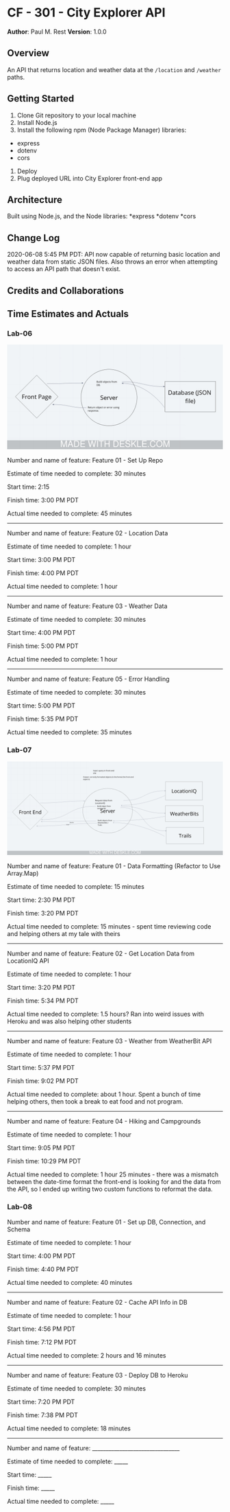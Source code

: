 # CF - 301 - City Explorer API

**Author**: Paul M. Rest
**Version**: 1.0.0

## Overview
An API that returns location and weather data at the `/location` and `/weather` paths.

## Getting Started
1. Clone Git repository to your local machine
1. Install Node.js
1. Install the following npm (Node Package Manager) libraries:
* express
* dotenv
* cors
1. Deploy
1. Plug deployed URL into City Explorer front-end app

## Architecture
Built using Node.js, and the Node libraries:
*express
*dotenv
*cors

## Change Log
2020-06-08 5:45 PM PDT: API now capable of returning basic location and weather data from static JSON files. Also throws an error when
attempting to access an API path that doesn't exist.

## Credits and Collaborations


## Time Estimates and Actuals

### Lab-06

![Lab 06 - Whiteboard](images/Lab06-Whiteboard.jpeg)

Number and name of feature: Feature 01 - Set Up Repo

Estimate of time needed to complete: 30 minutes

Start time: 2:15

Finish time: 3:00 PM PDT

Actual time needed to complete: 45 minutes

***

Number and name of feature: Feature 02 - Location Data

Estimate of time needed to complete: 1 hour

Start time: 3:00 PM PDT

Finish time: 4:00 PM PDT

Actual time needed to complete: 1 hour

***

Number and name of feature: Feature 03 - Weather Data

Estimate of time needed to complete: 30 minutes

Start time: 4:00 PM PDT

Finish time: 5:00 PM PDT

Actual time needed to complete: 1 hour

***

Number and name of feature: Feature 05 - Error Handling

Estimate of time needed to complete: 30 minutes

Start time: 5:00 PM PDT

Finish time: 5:35 PM PDT

Actual time needed to complete: 35 minutes

### Lab-07

![Lab 07 - Whiteboard](images/Lab07-Whiteboard.jpeg)

Number and name of feature: Feature 01 - Data Formatting (Refactor to Use Array.Map)

Estimate of time needed to complete: 15 minutes

Start time: 2:30 PM PDT

Finish time: 3:20 PM PDT

Actual time needed to complete: 15 minutes - spent time reviewing code and helping others at my tale with theirs

***

Number and name of feature: Feature 02 - Get Location Data from LocationIQ API

Estimate of time needed to complete: 1 hour

Start time: 3:20 PM PDT

Finish time: 5:34 PM PDT

Actual time needed to complete: 1.5 hours? Ran into weird issues with Heroku and was also helping other students

***

Number and name of feature: Feature 03 - Weather from WeatherBit API

Estimate of time needed to complete: 1 hour

Start time: 5:37 PM PDT

Finish time: 9:02 PM PDT

Actual time needed to complete: about 1 hour. Spent a bunch of time helping others, then took a break to eat food and not program.

***

Number and name of feature: Feature 04 - Hiking and Campgrounds

Estimate of time needed to complete: 1 hour

Start time: 9:05 PM PDT

Finish time: 10:29 PM PDT

Actual time needed to complete: 1 hour 25 minutes - there was a mismatch between the date-time format the front-end is looking for and the data from the API, so I ended up writing two custom functions to reformat the data.

### Lab-08

Number and name of feature: Feature 01 - Set up DB, Connection, and Schema

Estimate of time needed to complete: 1 hour

Start time: 4:00 PM PDT

Finish time: 4:40 PM PDT

Actual time needed to complete: 40 minutes

***

Number and name of feature: Feature 02 - Cache API Info in DB

Estimate of time needed to complete: 1 hour

Start time: 4:56 PM PDT

Finish time: 7:12 PM PDT

Actual time needed to complete: 2 hours and 16 minutes

***

Number and name of feature: Feature 03 - Deploy DB to Heroku

Estimate of time needed to complete: 30 minutes

Start time: 7:20 PM PDT

Finish time: 7:38 PM PDT

Actual time needed to complete: 18 minutes

***

Number and name of feature: ________________________________

Estimate of time needed to complete: _____

Start time: _____

Finish time: _____

Actual time needed to complete: _____